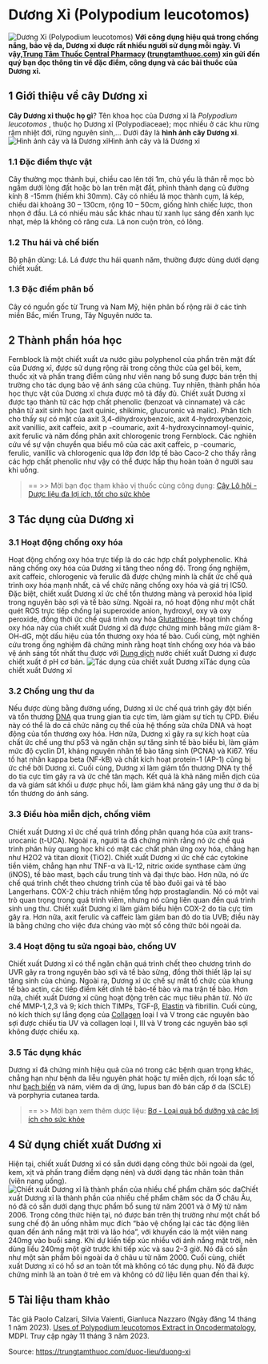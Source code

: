 # Dương Xỉ (Polypodium leucotomos)

![Dương Xỉ \(Polypodium leucotomos\)](https://trungtamthuoc.com/images/others/duong-xi-1-3025.jpg)
**Với công dụng hiệu quả trong chống nắng, bảo vệ da, Dương xỉ được rất nhiều người sử dụng mỗi ngày. Vì vậy,[Trung Tâm Thuốc Central Pharmacy](https://trungtamthuoc.com/ "Trung Tâm Thuốc Central Pharmacy") ([trungtamthuoc.com](https://trungtamthuoc.com/ "trungtamthuoc.com")) xin gửi đến quý bạn đọc thông tin về đặc điểm, công dụng và các bài thuốc của Dương xỉ.**
##  1 Giới thiệu về cây Dương xỉ
**Cây Dương xỉ thuộc họ gì**? Tên khoa học của Dương xỉ là _Polypodium leucotomos_ , thuộc họ Dương xỉ (Polypodiaceae); mọc nhiều ở các khu rừng rậm nhiệt đới, rừng nguyên sinh,…
Dưới đây là **hình ảnh cây Dương xỉ**.
![Hình ảnh cây và lá Dương xỉ](https://trungtamthuoc.com/images/item/duong-xi-2.jpg)Hình ảnh cây và lá Dương xỉ
### 1.1 Đặc điểm thực vật
Cây thường mọc thành bụi, chiều cao lên tới 1m, chủ yếu là thân rễ mọc bò ngầm dưới lòng đất hoặc bò lan trên mặt đất, phình thành dạng củ đường kính 8 -15mm (hiếm khi 30mm).
Cây có nhiều lá mọc thành cụm, lá kép, chiều dài khoảng 30 – 130cm, rộng 10 – 50cm, giống hình chiếc lược, thon nhọn ở đầu. Lá có nhiều màu sắc khác nhau từ xanh lục sáng đến xanh lục nhạt, mép lá không có răng cưa. Lá non cuộn tròn, có lông.
### 1.2 Thu hái và chế biến
Bộ phận dùng: Lá.
Lá được thu hái quanh năm, thường được dùng dưới dạng chiết xuất.
### 1.3 Đặc điểm phân bố
Cây có nguồn gốc từ Trung và Nam Mỹ, hiện phân bố rộng rãi ở các tỉnh miền Bắc, miền Trung, Tây Nguyên nước ta.
##  2 Thành phần hóa học
Fernblock là một chiết xuất ưa nước giàu polyphenol của phần trên mặt đất của Dương xỉ, được sử dụng rộng rãi trong công thức của gel bôi, kem, thuốc xịt và phấn trang điểm cũng như viên nang bổ sung được bán trên thị trường cho tác dụng bảo vệ ánh sáng của chúng.
Tuy nhiên, thành phần hóa học thực vật của Dương xỉ chưa được mô tả đầy đủ. Chiết xuất Dương xỉ được tạo thành từ các hợp chất phenolic (benzoat và cinnamate) và các phân tử axit sinh học (axit quinic, shikimic, glucuronic và malic). Phân tích cho thấy sự có mặt của axit 3,4-dihydroxybenzoic, axit 4-hydroxybenzoic, axit vanillic, axit caffeic, axit p -coumaric, axit 4-hydroxycinnamoyl-quinic, axit ferulic và năm đồng phân axit chlorogenic trong Fernblock. Các nghiên cứu về sự vận chuyển qua biểu mô của các axit caffeic, p -coumaric, ferulic, vanillic và chlorogenic qua lớp đơn lớp tế bào Caco-2 cho thấy rằng các hợp chất phenolic như vậy có thể được hấp thụ hoàn toàn ở người sau khi uống.
> == >> Mời bạn đọc tham khảo vị thuốc cùng công dụng: [Cây Lô hội - Dược liệu đa lợi ích, tốt cho sức khỏe](https://trungtamthuoc.com/duoc-lieu/lo-hoi-60)
##  3 Tác dụng của Dương xỉ
### 3.1 Hoạt động chống oxy hóa
Hoạt động chống oxy hóa trực tiếp là do các hợp chất polyphenolic. Khả năng chống oxy hóa của Dương xỉ tăng theo nồng độ. Trong ống nghiệm, axit caffeic, chlorogenic và ferulic đã được chứng minh là chất ức chế quá trình oxy hóa mạnh nhất, cả về chức năng chống oxy hóa và giá trị IC50.
Đặc biệt, chiết xuất Dương xỉ ức chế tổn thương màng và peroxid hóa lipid trong nguyên bào sợi và tế bào sừng. Ngoài ra, nó hoạt động như một chất quét ROS trực tiếp chống lại superoxide anion, hydroxyl, oxy và oxy peroxide, đồng thời ức chế quá trình oxy hóa [Glutathione](https://trungtamthuoc.com/hoat-chat/glutathione "Glutathione").
Hoạt tính chống oxy hóa này của chiết xuất Dương xỉ đã được chứng minh bằng mức giảm 8-OH-dG, một dấu hiệu của tổn thương oxy hóa tế bào. Cuối cùng, một nghiên cứu trong ống nghiệm đã chứng minh rằng hoạt tính chống oxy hóa và bảo vệ ánh sáng tốt nhất thu được với [Dung dịch](https://trungtamthuoc.com/bai-viet/dung-dich-thuoc-la-gi-cong-thuc-va-ky-thuat-bao-che-dung-dich-thuoc "Dung dịch") nước chiết xuất Dương xỉ được chiết xuất ở pH cơ bản.
![Tác dụng của chiết xuất Dương xỉ](https://trungtamthuoc.com/images/item/duong-xi-3.jpg)Tác dụng của chiết xuất Dương xỉ
### 3.2 Chống ung thư da
Nếu được dùng bằng đường uống, Dương xỉ ức chế quá trình gây đột biến và tổn thương [DNA](https://trungtamthuoc.com/hoat-chat/dna "DNA") qua trung gian tia cực tím, làm giảm sự tích tụ CPD. Điều này có thể là do cả chức năng cụ thể của hệ thống sửa chữa DNA và hoạt động của tổn thương oxy hóa.
Hơn nữa, Dương xỉ gây ra sự kích hoạt của chất ức chế ung thư p53 và ngăn chặn sự tăng sinh tế bào biểu bì, làm giảm mức độ cyclin D1, kháng nguyên nhân tế bào tăng sinh (PCNA) và Ki67. Yếu tố hạt nhân kappa beta (NF-kB) và chất kích hoạt protein-1 (AP-1) cũng bị ức chế bởi Dương xỉ.
Cuối cùng, Dương xỉ làm giảm tổn thương DNA ty thể do tia cực tím gây ra và ức chế tân mạch. Kết quả là khả năng miễn dịch của da và giám sát khối u được phục hồi, làm giảm khả năng gây ung thư ở da bị tổn thương do ánh sáng.
### 3.3 Điều hòa miễn dịch, chống viêm
Chiết xuất Dương xỉ ức chế quá trình đồng phân quang hóa của axit trans-urocanic (t-UCA). Ngoài ra, người ta đã chứng minh rằng nó ức chế quá trình phân hủy quang học khi có mặt các chất phản ứng oxy hóa, chẳng hạn như H2O2 và titan dioxit (TiO2).
Chiết xuất Dương xỉ ức chế các cytokine tiền viêm, chẳng hạn như TNF-α và IL-12, nitric oxide synthase cảm ứng (iNOS), tế bào mast, bạch cầu trung tính và đại thực bào. Hơn nữa, nó ức chế quá trình chết theo chương trình của tế bào đuôi gai và tế bào Langerhans.
COX-2 chịu trách nhiệm tổng hợp prostaglandin. Nó có một vai trò quan trọng trong quá trình viêm, nhưng nó cũng liên quan đến quá trình sinh ung thư. Chiết xuất Dương xỉ làm giảm biểu hiện COX-2 do tia cực tím gây ra.
Hơn nữa, axit ferulic và caffeic làm giảm ban đỏ do tia UVB; điều này là bằng chứng cho việc đưa chúng vào một số công thức bôi ngoài da.
### 3.4 Hoạt động tu sửa ngoại bào, chống UV
Chiết xuất Dương xỉ có thể ngăn chặn quá trình chết theo chương trình do UVR gây ra trong nguyên bào sợi và tế bào sừng, đồng thời thiết lập lại sự tăng sinh của chúng. Ngoài ra, Dương xỉ ức chế sự mất tổ chức của khung tế bào actin, các tiếp điểm kết dính tế bào-tế bào và ma trận tế bào.
Hơn nữa, chiết xuất Dương xỉ cũng hoạt động trên các mục tiêu phân tử. Nó ức chế MMP-1,2,3 và 9; kích thích TIMPs, TGF-β, [Elastin](https://trungtamthuoc.com/hoat-chat/elastin "Elastin") và fibrillin. Cuối cùng, nó kích thích sự lắng đọng của [Collagen](https://trungtamthuoc.com/hoat-chat/collagen "Collagen") loại I và V trong các nguyên bào sợi được chiếu tia UV và collagen loại I, III và V trong các nguyên bào sợi không được chiếu xạ.
### 3.5 Tác dụng khác
Dương xỉ đã chứng minh hiệu quả của nó trong các bệnh quan trọng khác, chẳng hạn như bệnh da liễu nguyên phát hoặc tự miễn dịch, rối loạn sắc tố như [bạch biến](https://trungtamthuoc.com/bai-viet/benh-bach-bien "bạch biến") và nám, viêm da dị ứng, lupus ban đỏ bán cấp ở da (SCLE) và porphyria cutanea tarda.
> == >> Mời bạn xem thêm dược liệu: [Bơ - Loại quả bổ dưỡng và các lợi ích cho sức khỏe](https://trungtamthuoc.com/duoc-lieu/bo-46)
##  4 Sử dụng chiết xuất Dương xỉ 
Hiện tại, chiết xuất Dương xỉ có sẵn dưới dạng công thức bôi ngoài da (gel, kem, xịt và phấn trang điểm dạng nén) và dưới dạng tác nhân toàn thân (viên nang uống).
![Chiết xuất Dương xỉ là thành phần của nhiều chế phẩm chăm sóc da](https://trungtamthuoc.com/images/item/duong-xi-4.jpg)Chiết xuất Dương xỉ là thành phần của nhiều chế phẩm chăm sóc da
Ở châu Âu, nó đã có sẵn dưới dạng thực phẩm bổ sung từ năm 2001 và ở Mỹ từ năm 2006. Trong công thức hiện tại, nó được bán trên thị trường như một chất bổ sung chế độ ăn uống nhằm mục đích “bảo vệ chống lại các tác động liên quan đến ánh nắng mặt trời và lão hóa”, với khuyến cáo là một viên nang 240mg vào buổi sáng. Khi dự kiến ​​tiếp xúc nhiều với ánh nắng mặt trời, nên dùng liều 240mg một giờ trước khi tiếp xúc và sau 2–3 giờ. Nó đã có sẵn như một sản phẩm bôi ngoài da ở châu u từ năm 2000.
Cuối cùng, chiết xuất Dương xỉ có hồ sơ an toàn tốt mà không có tác dụng phụ. Nó đã được chứng minh là an toàn ở trẻ em và không có dữ liệu liên quan đến thai kỳ.
##  5 Tài liệu tham khảo
Tác giả Paolo Calzari, Silvia Vaienti, Gianluca Nazzaro (Ngày đăng 14 tháng 1 năm 2023). [Uses of Polypodium leucotomos Extract in Oncodermatology](https://www.mdpi.com/2077-0383/12/2/673), MDPI. Truy cập ngày 11 tháng 3 năm 2023. 


Source: https://trungtamthuoc.com/duoc-lieu/duong-xi
